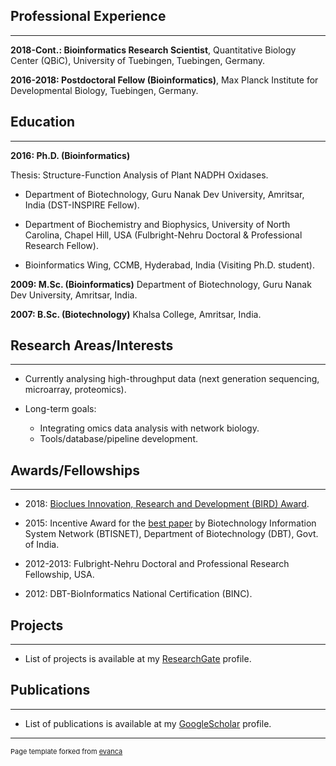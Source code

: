## Professional Experience
----------

**2018-Cont.: Bioinformatics Research Scientist**, Quantitative Biology Center (QBiC), University of Tuebingen, Tuebingen, Germany.

**2016-2018: Postdoctoral Fellow (Bioinformatics)**, Max Planck Institute for Developmental Biology, Tuebingen, Germany.


## Education
----------

**2016: Ph.D. (Bioinformatics)** 

Thesis: Structure-Function Analysis of Plant NADPH Oxidases.

* Department of Biotechnology, Guru Nanak Dev University, Amritsar, India (DST-INSPIRE Fellow).

* Department of Biochemistry and Biophysics, University of North Carolina, Chapel Hill, USA (Fulbright-Nehru Doctoral & Professional Research Fellow).

* Bioinformatics Wing, CCMB, Hyderabad, India (Visiting Ph.D. student).

**2009: M.Sc. (Bioinformatics)** Department of Biotechnology, Guru Nanak Dev University, Amritsar, India.

**2007: B.Sc. (Biotechnology)** Khalsa College, Amritsar, India.


## Research Areas/Interests
----------

* Currently analysing high-throughput data (next generation sequencing, microarray, proteomics).

* Long-term goals:
  * Integrating omics data analysis with network biology.
  * Tools/database/pipeline development.

## Awards/Fellowships
----------
* 2018: [Bioclues Innovation, Research and Development (BIRD) Award](http://bioclues.org/bird-awards/).

* 2015: Incentive Award for the [best paper](https://www.ncbi.nlm.nih.gov/pubmed/24561450) by Biotechnology Information System Network (BTISNET), Department of Biotechnology (DBT), Govt. of India.

* 2012-2013: Fulbright-Nehru Doctoral and Professional Research Fellowship, USA.

* 2012: DBT-BioInformatics National Certification (BINC).


## Projects
----------
* List of projects is available at my [ResearchGate](https://www.researchgate.net/profile/Gurpreet_Kaur2/projects) profile.


## Publications
----------
* List of publications is available at my [GoogleScholar](https://scholar.google.com/citations?hl=en&user=cFgjdH0AAAAJ&view_op=list_works&sortby=pubdate) profile.

---
<p style="font-size:11px">Page template forked from <a href="https://github.com/evanca/quick-portfolio">evanca</a></p>
<!-- Remove above link if you don't want to attibute -->
